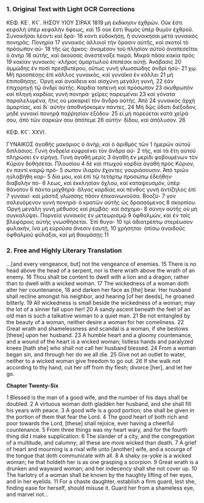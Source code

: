 ### 1. Original Text with Light OCR Corrections

ΚΕΦ. ΚΕ΄. ΚϚ΄.                          ΙΗΣΟΥ ΥΙΟΥ                     ΣΙΡΑΧ          1819
μὴ ἐκδίκησιν ἐχθρῶν. Οὐκ ἔστι κεφαλὴ ὑπὲρ κεφαλὴν ὄφεως, καὶ                                15
οὐκ ἔστι θυμὸς ὑπὲρ θυμὸν ἐχθροῦ. Συνοικῆσαι λέοντι καὶ δρά-                                16
κοντι εὐδοκήσῃ, ἢ συνοικήσαι μετὰ γυναικὸς πονηρᾶς. Πονηρία                                17
γυναικὸς ἀλλοιοῖ τὴν ὄρασιν αὐτῆς, καὶ σκοτοῖ τὸ πρόσωπον αὐ-                                18
τῆς ὡς ἄρκος· ἀναμέσον τοῦ πλησίον αὐτοῦ ἀναπεσεῖται ὁ ἀνὴρ                                 18
αὐτῆς, καὶ ἀκούσας ἀνεστέναξε πικρά. Μικρὰ πᾶσα κακία πρὸς                                  19
κακίαν γυναικός· κλῆρος ἁμαρτωλοῦ ἐπιπέσοι αὐτῇ. Ἀνάβασις                                  20
ἀμμώδης ἐν ποσὶ πρεσβυτέρου, οὕτως γυνὴ γλωσσώδης ἀνδρὶ ἡσύ-                                  21
χῳ. Μὴ προσπέσῃς ἐπὶ κάλλος γυναικὸς, καὶ γυναῖκα ἐν κάλλει                                21
μὴ ἐπιποθήσῃς. Ὀργὴ καὶ ἀναίδεια καὶ αἰσχύνη μεγάλη γυνὴ,                                  22
ἐὰν ἐπιχορηγῇ τῷ ἀνδρὶ αὐτῆς. Καρδία ταπεινὴ καὶ πρόσωπον                                  23
σκυθρωπὸν καὶ πληγὴ καρδίας γυνὴ πονηρά· χεῖρες παρειμέναι                                   23
καὶ γόνατα παραλελυμένα, ἥτις οὐ μακαριεῖ τὸν ἄνδρα αὐτῆς. Ἀπὸ                                24
γυναικὸς ἀρχὴ ἁμαρτίας, καὶ δι᾿ αὐτὴν ἀποθνήσκομεν πάντες.                                  24
Μὴ δῷς ὕδατι διέξοδον, μηδὲ γυναικὶ πονηρᾷ παῤῥησίαν ἐξόδου·                                 25
εἰ μὴ πορεύεται κατὰ χεῖρά σου, ἀπὸ τῶν σαρκῶν σου ἀπότεμε                                 26
αὐτήν· δίδου, καὶ ἀπόλυσον.                                                                  26

ΚΕΦ. ΚϚ΄. XXVI.

ΓΥΝΑΙΚΟΣ ἀγαθῆς μακάριος ὁ ἀνὴρ, καὶ ὁ ἀριθμὸς τῶν 1
ἡμερῶν αὐτοῦ διπλάσιος. Γυνὴ ἀνδρεῖα εὐφραίνει τὸν ἄνδρα αὐ- 2
τῆς, καὶ τὰ ἔτη αὐτοῦ πληρώσει ἐν εἰρήνῃ. Γυνὴ ἀγαθὴ μερὶς 3
ἀγαθὴ ἐν μερίδι φοβουμένων τὸν Κύριον δοθήσεται. Πλουσίου 4
δὲ καὶ πτωχοῦ καρδία ἀγαθὴ πρὸς Κύριον, ἐν παντὶ καιρῷ πρό- 5
σωπον ἱλαρὸν ἔχοντες γαυριάσουσιν. Ἀπὸ τριῶν ηὐλαβήθη καρ- 5
δία μου, καὶ ἐπὶ τῷ τετάρτῳ προσώπῳ ἐδεήθην· διαβολὴν πό- 6
λεως, καὶ ἐκκλησίαν ὄχλου, καὶ καταψευσμόν, ὑπὲρ θάνατον 6
πάντα μοχθηρά· ἄλγος καρδίας καὶ πένθος γυνὴ ἀντίζηλος ἐπὶ 7
γυναικί· καὶ μάστιξ γλώσσης πᾶσιν ἐπικοινωνοῦσα. Βοοζύ- 7
γον σαλευόμενον γυνὴ πονηρά· ὁ κρατῶν αὐτῆς ὡς δρασσόμενος 8
σκορπίου. Ὀργὴ μεγάλη γυνὴ μέθυσος καὶ ῥεμβάς· καὶ ἀσχημο- 8
σύνην αὐτῆς οὐ μὴ συγκαλύψει. Πορνεία γυναικὸς ἐν μετεωρισμῷ 9
ὀφθαλμῶν, καὶ ἐν τοῖς βλεφάροις αὐτῆς γνωσθήσεται. Ἐπὶ θυγα- 10
τρὶ ἀδιατρέπτῳ στερέωσον φυλακὴν, ἵνα μὴ εὑροῦσα ἄνεσιν ἑαυτῇ, 10
χρήσηται· ὀπίσω ἀναιδοῦς ὀφθαλμοῦ φύλαξαι, καὶ μὴ θαυμάσῃς 11

### 2. Free and Highly Literary Translation

…[and every vengeance, but] not the vengeance of enemies.
15 There is no head above the head of a serpent,
nor is there wrath above the wrath of an enemy.
16 Thou shalt be content to dwell with a lion and a dragon,
rather than to dwell with a wicked woman.
17 The wickedness of a woman doth alter her countenance,
18 and darken her face as [the] bear.
Her husband shall recline amongst his neighbor,
and hearing [of her deeds], he groaned bitterly.
19 All wickedness is small beside the wickedness of a woman;
may the lot of a sinner fall upon her!
20 A sandy ascent beneath the feet of an old man
is such a talkative woman to a quiet man.
21 Be not entangled by the beauty of a woman,
neither desire a woman for her comeliness.
22 Great wrath and shamelessness and scandal is a woman,
if she bestows [these] upon her husband.
23 A humble heart and a gloomy countenance,
and a wound of the heart is a wicked woman;
listless hands and paralyzed knees
[hath she] who shall not call her husband blessed.
24 From a woman began sin,
and through her do we all die.
25 Give not an outlet to water,
neither to a wicked woman give freedom to go out.
26 If she walk not according to thy hand,
cut her off from thy flesh;
divorce [her], and let her go.

**Chapter Twenty-Six**

1 Blessed is the man of a good wife,
and the number of his days shall be doubled.
2 A virtuous woman doth gladden her husband,
and she shall fill his years with peace.
3 A good wife is a good portion;
she shall be given in the portion of them that fear the Lord.
4 The good heart of both rich and poor towards the Lord,
[these] shall rejoice, ever having a cheerful countenance.
5 From three things was my heart wary,
and for the fourth thing did I make supplication:
6 The slander of a city, and the congregation of a multitude,
and calumny; all these are more wicked than death.
7 A grief of heart and mourning is a rival wife unto [another] wife,
and a scourge of the tongue that doth communicate with all.
8 A shaky ox-yoke is a wicked woman;
he that holdeth her is as one grasping a scorpion.
9 Great wrath is a drunken and wayward woman;
and her indecency shall she not cover up.
10 The harlotry of a woman shall be known
by the haughty lifting of her eyes, and in her eyelids.
11 For a chaste daughter, establish a firm guard,
lest she, finding ease for herself, should misuse it.
Guard her from a shameless eye, and marvel not…